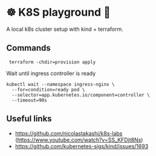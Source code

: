 # ☸️ K8S playground 🛝

A local k8s cluster setup with kind + terraform.

## Commands

```shell
 terraform -chdir=provision apply
```

Wait until ingress controller is ready

```shell
kubectl wait --namespace ingress-nginx \
  --for=condition=ready pod \
  --selector=app.kubernetes.io/component=controller \
  --timeout=90s
```

## Useful links

- https://github.com/nicolastakashi/k8s-labs (https://www.youtube.com/watch?v=SS_KFDjt8Ns)
- https://github.com/kubernetes-sigs/kind/issues/1693